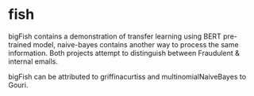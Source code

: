 # fish
bigFish contains a demonstration of transfer learning using BERT pre-trained model, naive-bayes contains another way to process the same information. Both projects attempt to distinguish between Fraudulent & internal emails. 

bigFish can be attributed to griffinacurtiss and multinomialNaiveBayes to Gouri. 
